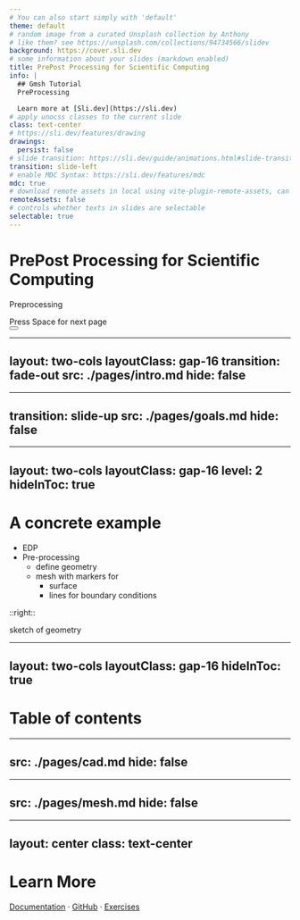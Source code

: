 ```yaml
---
# You can also start simply with 'default'
theme: default
# random image from a curated Unsplash collection by Anthony
# like them? see https://unsplash.com/collections/94734566/slidev
background: https://cover.sli.dev
# some information about your slides (markdown enabled)
title: PrePost Processing for Scientific Computing
info: |
  ## Gmsh Tutorial
  PreProcessing

  Learn more at [Sli.dev](https://sli.dev)
# apply unocss classes to the current slide
class: text-center
# https://sli.dev/features/drawing
drawings:
  persist: false
# slide transition: https://sli.dev/guide/animations.html#slide-transitions
transition: slide-left
# enable MDC Syntax: https://sli.dev/features/mdc
mdc: true
# download remote assets in local using vite-plugin-remote-assets, can be boolean, 'dev' or 'build'
remoteAssets: false
# controls whether texts in slides are selectable
selectable: true
---
```


# PrePost Processing for Scientific Computing

Preprocessing

<div class="pt-12">
  <span @click="$slidev.nav.next" class="px-2 py-1 rounded cursor-pointer" hover="bg-white bg-opacity-10">
    Press Space for next page <carbon:arrow-right class="inline"/>
  </span>
</div>

<div class="abs-br m-6 flex gap-2">
  <button @click="$slidev.nav.openInEditor()" title="Open in Editor" class="text-xl slidev-icon-btn opacity-50 !border-none !hover:text-white">
    <carbon:edit />
  </button>
  <a href="https://github.com/slidevjs/slidev" target="_blank" alt="GitHub" title="Open in GitHub"
    class="text-xl slidev-icon-btn opacity-50 !border-none !hover:text-white">
    <carbon-logo-github />
  </a>
</div>

<!--
The last comment block of each slide will be treated as slide notes. It will be visible and editable in Presenter Mode along with the slide. [Read more in the docs](https://sli.dev/guide/syntax.html#notes)
-->


---
layout: two-cols
layoutClass: gap-16
transition: fade-out
src: ./pages/intro.md
hide: false
---

---
transition: slide-up
src: ./pages/goals.md
hide: false
---

---
layout: two-cols
layoutClass: gap-16
level: 2
hideInToc: true
---
# A concrete example

* EDP
* Pre-processing
  * define geometry
  * mesh with markers for
    * surface
    * lines for boundary conditions

::right::

sketch of geometry



---
layout: two-cols
layoutClass: gap-16
hideInToc: true
---

# Table of contents

<Toc maxDepth="2"></Toc>


---
src: ./pages/cad.md
hide: false
---

---
src: ./pages/mesh.md
hide: false
---



---
layout: center
class: text-center
---

# Learn More

[Documentation](https://trophime.github.io/course.prepost/course-prepost/index.html) · [GitHub](https://github.com/Trophime/course-prepost-slides.git) · [Exercises](https://sli.dev/resources/showcases)

<PoweredBySlidev mt-10 />

